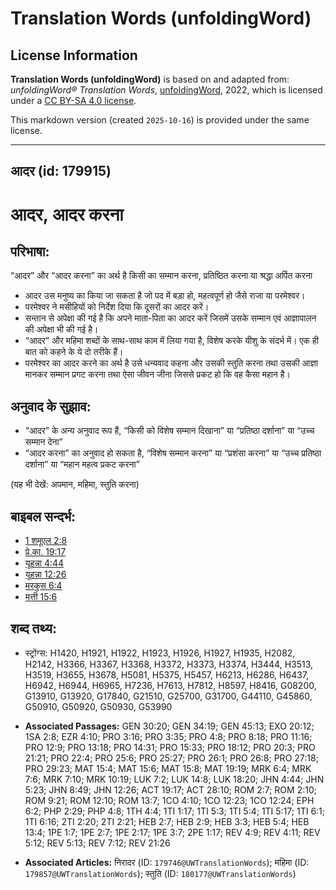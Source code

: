 # Translation Words (unfoldingWord)

## License Information

**Translation Words (unfoldingWord)** is based on and adapted from: _unfoldingWord® Translation Words_, [unfoldingWord](https://unfoldingword.org/utw), 2022, which is licensed under a [CC BY-SA 4.0 license](https://creativecommons.org/licenses/by-sa/4.0/legalcode.en).

This markdown version (created `2025-10-16`) is provided under the same license.



--------------------------------

## आदर (id: 179915)

आदर, आदर करना
=============

परिभाषा:
--------

“आदर” और “आदर करना” का अर्थ है किसी का सम्मान करना, प्रतिष्ठित करना या श्रद्धा अर्पित करना

* आदर उस मनुष्य का किया जा सकता है जो पद में बड़ा हो, महत्वपूर्ण हो जैसे राजा या परमेश्वर।
* परमेश्वर ने मसीहियों को निर्देश दिया कि दूसरों का आदर करें।
* सन्तान से अपेक्षा की गई है कि अपने माता\-पिता का आदर करें जिसमें उसके सम्मान एवं आज्ञापालन की अपेक्षा भी की गई है।
* “आदर” और महिमा शब्दों के साथ\-साथ काम में लिया गया है, विशेष करके यीशु के संदर्भ में। एक ही बात को कहने के ये दो तरीके हैं।
* परमेश्वर का आदर करने का अर्थ है उसे धन्यवाद कहना और उसकी स्तुति करना तथा उसकी आज्ञा मानकर सम्मान प्रगट करना तथा ऐसा जीवन जीना जिससे प्रकट हो कि वह कैसा महान है।

अनुवाद के सुझाव:
----------------

* “आदर” के अन्य अनुवाद रूप हैं, “किसी को विशेष सम्मान दिखाना” या “प्रतिष्ठा दर्शाना” या “उच्च सम्मान देना”
* “आदर करना” का अनुवाद हो सकता है, “विशेष सम्मान करना” या “प्रशंसा करना” या “उच्च प्रतिष्ठा दर्शाना” या “महान महत्व प्रकट करना”

(यह भी देखें: अपमान, महिमा, स्तुति करना)

बाइबल सन्दर्भ:
--------------

* [1 शमूएल 2:8](https://ref.ly/1Sam0:0)
* [प्रे.का. 19:17](https://ref.ly/Acts19:17)
* [यूहन्ना 4:44](https://ref.ly/John4:44)
* [यूहन्ना 12:26](https://ref.ly/John12:26)
* [मरकुस 6:4](https://ref.ly/Mark6:4)
* [मत्ती 15:6](https://ref.ly/Matt15:6)

शब्द तथ्य:
----------

* स्ट्रोंग्स: H1420, H1921, H1922, H1923, H1926, H1927, H1935, H2082, H2142, H3366, H3367, H3368, H3372, H3373, H3374, H3444, H3513, H3519, H3655, H3678, H5081, H5375, H5457, H6213, H6286, H6437, H6942, H6944, H6965, H7236, H7613, H7812, H8597, H8416, G08200, G13910, G13920, G17840, G21510, G25700, G31700, G44110, G45860, G50910, G50920, G50930, G53990

* **Associated Passages:** GEN 30:20; GEN 34:19; GEN 45:13; EXO 20:12; 1SA 2:8; EZR 4:10; PRO 3:16; PRO 3:35; PRO 4:8; PRO 8:18; PRO 11:16; PRO 12:9; PRO 13:18; PRO 14:31; PRO 15:33; PRO 18:12; PRO 20:3; PRO 21:21; PRO 22:4; PRO 25:6; PRO 25:27; PRO 26:1; PRO 26:8; PRO 27:18; PRO 29:23; MAT 15:4; MAT 15:6; MAT 15:8; MAT 19:19; MRK 6:4; MRK 7:6; MRK 7:10; MRK 10:19; LUK 7:2; LUK 14:8; LUK 18:20; JHN 4:44; JHN 5:23; JHN 8:49; JHN 12:26; ACT 19:17; ACT 28:10; ROM 2:7; ROM 2:10; ROM 9:21; ROM 12:10; ROM 13:7; 1CO 4:10; 1CO 12:23; 1CO 12:24; EPH 6:2; PHP 2:29; PHP 4:8; 1TH 4:4; 1TI 1:17; 1TI 5:3; 1TI 5:4; 1TI 5:17; 1TI 6:1; 1TI 6:16; 2TI 2:20; 2TI 2:21; HEB 2:7; HEB 2:9; HEB 3:3; HEB 5:4; HEB 13:4; 1PE 1:7; 1PE 2:7; 1PE 2:17; 1PE 3:7; 2PE 1:17; REV 4:9; REV 4:11; REV 5:12; REV 5:13; REV 7:12; REV 21:26
* **Associated Articles:** निरादर (ID: `179746@UWTranslationWords`); महिमा (ID: `179857@UWTranslationWords`); स्तुति (ID: `180177@UWTranslationWords`)

